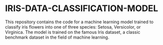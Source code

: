 # IRIS-DATA-CLASSIFICATION-MODEL
This repository contains the code for a machine learning model trained to classify iris flowers into one of three species: Setosa, Versicolor, or Virginica. The model is trained on the famous Iris dataset, a classic benchmark dataset in the field of machine learning.
